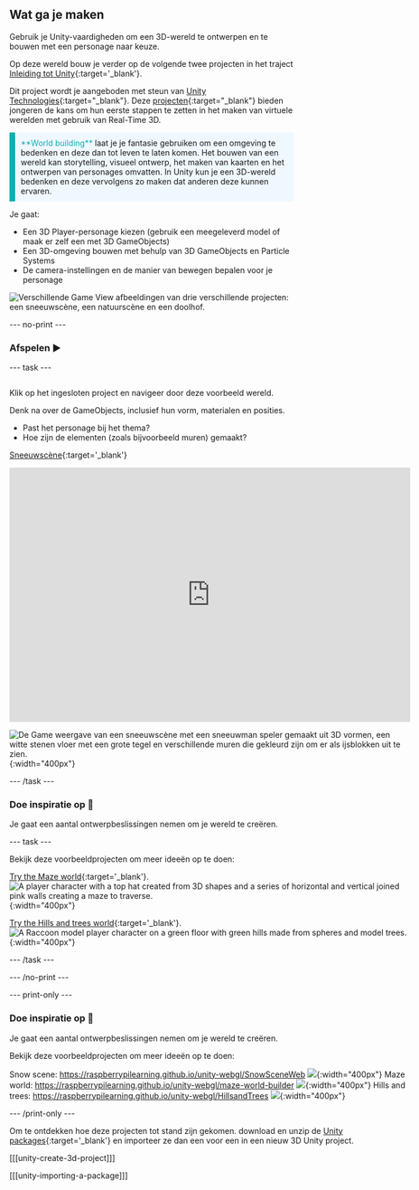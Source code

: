 ## Wat ga je maken

Gebruik je Unity-vaardigheden om een 3D-wereld te ontwerpen en te bouwen met een personage naar keuze.

Op deze wereld bouw je verder op de volgende twee projecten in het traject [Inleiding tot Unity](https://projects.raspberrypi.org/en/raspberrypi/unity-intro){:target='_blank'}.

Dit project wordt je aangeboden met steun van [Unity Technologies](https://unity.com/){:target="_blank"}.  Deze [projecten](https://projects.raspberrypi.org/en/pathways/unity-intro){:target="_blank"} bieden jongeren de kans om hun eerste stappen te zetten in het maken van virtuele werelden met gebruik van Real-Time 3D.

<p style="border-left: solid; border-width:10px; border-color: #0faeb0; background-color: aliceblue; padding: 10px;">
<span style="color: #0faeb0">**World building**</span> laat je je fantasie gebruiken om een omgeving te bedenken en deze dan tot leven te laten komen. Het bouwen van een wereld kan storytelling, visueel ontwerp, het maken van kaarten en het ontwerpen van personages omvatten. In Unity kun je een 3D-wereld bedenken en deze vervolgens zo maken dat anderen deze kunnen ervaren. 
</p>

Je gaat:
+ Een 3D Player-personage kiezen (gebruik een meegeleverd model of maak er zelf een met 3D GameObjects)
+ Een 3D-omgeving bouwen met behulp van 3D GameObjects en Particle Systems
+ De camera-instellingen en de manier van bewegen bepalen voor je personage

![Verschillende Game View afbeeldingen van drie verschillende projecten: een sneeuwscène, een natuurscène en een doolhof.](images/examples.png)

--- no-print ---

### Afspelen ▶️

--- task ---

<div style="display: flex; flex-wrap: wrap">
<div style="flex-basis: 175px; flex-grow: 1">

Klik op het ingesloten project en navigeer door deze voorbeeld wereld.

Denk na over de GameObjects, inclusief hun vorm, materialen en posities.
+ Past het personage bij het thema?
+ Hoe zijn de elementen (zoals bijvoorbeeld muren) gemaakt?

[Sneeuwscène](https://raspberrypilearning.github.io/unity-webgl/SnowSceneWeb){:target='_blank'} 

<iframe allowtransparency="true" width="710" height="450" src="https://raspberrypilearning.github.io/unity-webgl/SnowSceneWeb" frameborder="0"></iframe>

![De Game weergave van een sneeuwscène met een sneeuwman speler gemaakt uit 3D vormen, een witte stenen vloer met een grote tegel en verschillende muren die gekleurd zijn om er als ijsblokken uit te zien.](images/snow-world.png){:width="400px"}

--- /task ---

### Doe inspiratie op 💭

Je gaat een aantal ontwerpbeslissingen nemen om je wereld te creëren.

--- task ---

Bekijk deze voorbeeldprojecten om meer ideeën op te doen:

[Try the Maze world](https://raspberrypilearning.github.io/unity-webgl/maze-world-builder){:target='_blank'}. ![A player character with a top hat created from 3D shapes and a series of horizontal and vertical joined pink walls creating a maze to traverse.](images/maze-world.png){:width="400px"}

[Try the Hills and trees world](https://raspberrypilearning.github.io/unity-webgl/HillsandTrees){:target='_blank'}. ![A Raccoon model player character on a green floor with green hills made from spheres and model trees.](images/hillsandtrees.png){:width="400px"}

--- /task ---

--- /no-print ---

--- print-only ---

### Doe inspiratie op 💭

Je gaat een aantal ontwerpbeslissingen nemen om je wereld te creëren.

Bekijk deze voorbeeldprojecten om meer ideeën op te doen:

Snow scene: https://raspberrypilearning.github.io/unity-webgl/SnowSceneWeb ![](images/snow-world.png){:width="400px"}
Maze world: https://raspberrypilearning.github.io/unity-webgl/maze-world-builder ![](images/maze-world.png){:width="400px"}
Hills and trees: https://raspberrypilearning.github.io/unity-webgl/HillsandTrees ![](images/hillsandtrees.png){:width="400px"}

--- /print-only ---

Om te ontdekken hoe deze projecten tot stand zijn gekomen. download en unzip de [Unity packages](https://rpf.io/p/en/world-builder-get){:target='_blank'} en importeer ze dan een voor een in een nieuw 3D Unity project.

[[[unity-create-3d-project]]]

[[[unity-importing-a-package]]]
